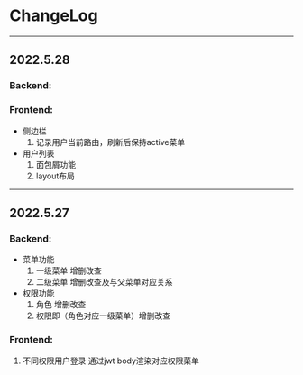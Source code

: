 # ChangeLog

---
## 2022.5.28
### Backend:

### Frontend:
 - 侧边栏
   1. 记录用户当前路由，刷新后保持active菜单
 - 用户列表
   1. 面包屑功能
   2. layout布局

---
## 2022.5.27
### Backend:
 - 菜单功能
   1. 一级菜单 增删改查
   2. 二级菜单 增删改查及与父菜单对应关系
 - 权限功能
   1. 角色 增删改查
   2. 权限即（角色对应一级菜单）增删改查 

### Frontend:
  1. 不同权限用户登录 通过jwt body渲染对应权限菜单
